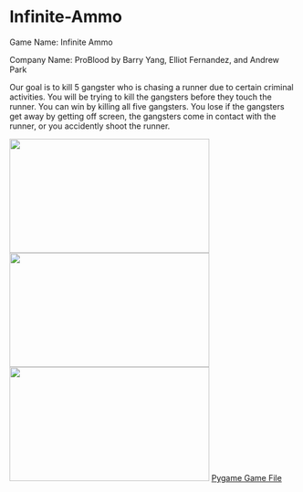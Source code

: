 # Infinite-Ammo
<p> 
Game Name: Infinite Ammo

Company Name: ProBlood by Barry Yang, Elliot Fernandez, and Andrew Park
  
  Our goal is to kill 5 gangster who is chasing a runner due to certain criminal activities. You will be trying to kill the gangsters before they touch the runner. You can win by killing all five gangsters. You lose if the gangsters get away by getting off screen, the gangsters come in contact with the runner, or you accidently shoot the runner.   </p>
<img src="https://github.com/byang6585/Infinite-Ammo/blob/master/Capture6.PNG" width = "350 " height = "200">
<img src="https://github.com/byang6585/Infinite-Ammo/blob/master/Capture7.PNG" width = "350 " height = "200">
<img src="https://github.com/byang6585/Infinite-Ammo/blob/master/Capture8.PNG" width = "350 " height = "200">
<a href="http://www.lfd.uci.edu/~gohlke/pythonlibs/#pygame"> Pygame Game File </a>
